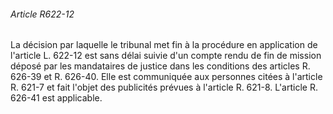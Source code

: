 ###### Article R622-12

La décision par laquelle le tribunal met fin à la procédure en application de l'article L. 622-12 est sans délai suivie d'un compte rendu de fin de mission déposé par les mandataires de justice dans les conditions des articles R. 626-39 et R. 626-40. Elle est communiquée aux personnes citées à l'article R. 621-7 et fait l'objet des publicités prévues à l'article R. 621-8. L'article R. 626-41 est applicable.

